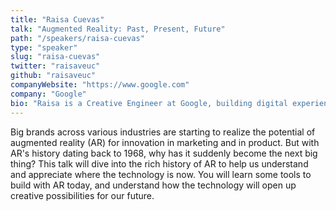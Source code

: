 ```yaml
---
title: "Raisa Cuevas"
talk: "Augmented Reality: Past, Present, Future"
path: "/speakers/raisa-cuevas"
type: "speaker"
slug: "raisa-cuevas"
twitter: "raisaveuc"
github: "raisaveuc"
companyWebsite: "https://www.google.com"
company: "Google"
bio: "Raisa is a Creative Engineer at Google, building digital experiences to help users understand the brand. Born and raised in San Francisco, educated in Orange County, and employed in the Silicon Valley, she eventually decided it was time to get out of her California bubble and gain some international experience. Now into her third year in London, Raisa continues to grow more passionate about understanding Google's audiences in Europe, Middle East, and Africa, and their unique needs."
---
```


<p>Big brands across various industries are starting to realize the potential of augmented reality (AR) for innovation in marketing and in product. But with AR's history dating back to 1968, why has it suddenly become the next big thing? This talk will dive into the rich history of AR to help us understand and appreciate where the technology is now. You will learn some tools to build with AR today, and understand how the technology will open up creative possibilities for our future.</p>